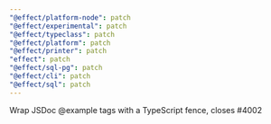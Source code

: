 ```yaml
---
"@effect/platform-node": patch
"@effect/experimental": patch
"@effect/typeclass": patch
"@effect/platform": patch
"@effect/printer": patch
"effect": patch
"@effect/sql-pg": patch
"@effect/cli": patch
"@effect/sql": patch
---
```


Wrap JSDoc @example tags with a TypeScript fence, closes #4002
